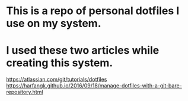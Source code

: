 # This is a repo of personal dotfiles I use on my system.

# I used these two articles while creating this system.
https://atlassian.com/git/tutorials/dotfiles
https://harfangk.github.io/2016/09/18/manage-dotfiles-with-a-git-bare-repository.html

